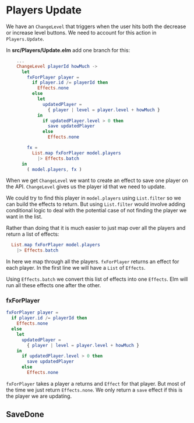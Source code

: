 # Players Update

We have an `ChangeLevel` that triggers when the user hits both the decrease or increase level buttons. We need to account for this action in `Players.Update`.

In __src/Players/Update.elm__ add one branch for this:

```elm
    ...
    ChangeLevel playerId howMuch ->
      let
        fxForPlayer player =
          if player.id /= playerId then
            Effects.none
          else
            let
              updatedPlayer =
                { player | level = player.level + howMuch }
            in
              if updatedPlayer.level > 0 then
                save updatedPlayer
              else
                Effects.none

        fx =
          List.map fxForPlayer model.players
            |> Effects.batch
      in
        ( model.players, fx )
```

When we get `ChangeLevel` we want to create an effect to save one player on the API. `ChangeLevel` gives us the player id that we need to update.

We could try to find this player in `model.players` using `List.filter` so we can build the effects to return. But using `List.filter` would involve adding conditional logic to deal with the potential case of not finding the player we want in the list.

Rather than doing that it is much easier to just map over all the players and return a list of effects:

```elm
  List.map fxForPlayer model.players
    |> Effects.batch
```

In here we map through all the players. `fxForPlayer` returns an effect for each player. In the first line we will have a `List` of `Effects`.

Using `Effects.batch` we convert this list of effects into one `Effects`. Elm will run all these effects one after the other.

### fxForPlayer

```elm
fxForPlayer player =
  if player.id /= playerId then
    Effects.none
  else
    let
      updatedPlayer =
        { player | level = player.level + howMuch }
    in
      if updatedPlayer.level > 0 then
        save updatedPlayer
      else
        Effects.none
```

`fxForPlayer` takes a player a returns and `Effect` for that player. But most of the time we just return `Effects.none`. We only return a `save` effect if this is the player we are updating.

## SaveDone

